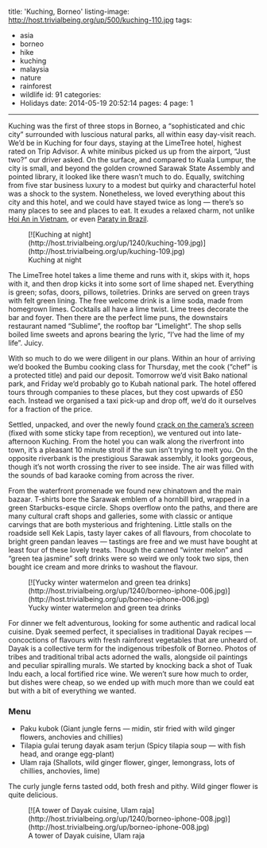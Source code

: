 title: 'Kuching, Borneo'
listing-image: http://host.trivialbeing.org/up/500/kuching-110.jpg
tags:
  - asia
  - borneo
  - hike
  - kuching
  - malaysia
  - nature
  - rainforest
  - wildlife
id: 91
categories:
  - Holidays
date: 2014-05-19 20:52:14
pages: 4
page: 1
---

Kuching was the first of three stops in Borneo, a “sophisticated and chic city” surrounded with luscious natural parks, all within easy day-visit reach. We’d be in Kuching for four days, staying at the LimeTree hotel, highest rated on Trip Advisor. A white minibus picked us up from the airport, “Just two?” our driver asked. On the surface, and compared to Kuala Lumpur, the city is small, and beyond the golden crowned Sarawak State Assembly and pointed library, it looked like there wasn’t much to do. Equally, switching from five star business luxury to a modest but quirky and characterful hotel was a shock to the system. Nonetheless, we loved everything about this city and this hotel, and we could have stayed twice as long — there’s so many places to see and places to eat. It exudes a relaxed charm, not unlike [Hoi An in Vietnam](/2012/12/hoi-an-vietnam/), or even [Paraty in Brazil](/2011/12/paraty-brazil/).

<figure class="generated-figure generated-figure--retina generated-figure--620 generated-figure--landscape">[![Kuching at night](http://host.trivialbeing.org/up/1240/kuching-109.jpg)](http://host.trivialbeing.org/up/kuching-109.jpg)<figcaption class="generated-figure-caption">Kuching at night</figcaption></figure>

The LimeTree hotel takes a lime theme and runs with it, skips with it, hops with it, and then drop kicks it into some sort of lime shaped net. Everything is green; sofas, doors, pillows, toiletries. Drinks are served on green trays with felt green lining. The free welcome drink is a lime soda, made from homegrown limes. Cocktails all have a lime twist. Lime trees decorate the bar and foyer. Then there are the perfect lime puns, the downstairs restaurant named “Sublime”, the rooftop bar “Limelight”. The shop sells boiled lime sweets and aprons bearing the lyric, “I’ve had the lime of my life”. Juicy.

With so much to do we were diligent in our plans. Within an hour of arriving we’d booked the Bumbu cooking class for Thursday, met the cook (“chef” is a protected title) and paid our deposit. Tomorrow we’d visit Bako national park, and Friday we’d probably go to Kubah national park. The hotel offered tours through companies to these places, but they cost upwards of £50 each. Instead we organised a taxi pick-up and drop off, we’d do it ourselves for a fraction of the price.

Settled, unpacked, and over the newly found [crack on the camera’s screen](http://instagram.com/p/lq8qBfNFCw/ "Instagram") (fixed with some sticky tape from reception), we ventured out into late-afternoon Kuching. From the hotel you can walk along the riverfront into town, it’s a pleasant 10 minute stroll if the sun isn’t trying to melt you. On the opposite riverbank is the prestigious Sarawak assembly, it looks gorgeous, though it’s not worth crossing the river to see inside. The air was filled with the sounds of bad karaoke coming from across the river.

From the waterfront promenade we found new chinatown and the main bazaar. T-shirts bore the Sarawak emblem of a hornbill bird, wrapped in a green Starbucks-esque circle. Shops overflow onto the paths, and there are many cultural craft shops and galleries, some with classic or antique carvings that are both mysterious and frightening. Little stalls on the roadside sell Kek Lapis, tasty layer cakes of all flavours, from chocolate to bright green pandan leaves — tastings are free and we must have bought at least four of these lovely treats. Though the canned “winter melon” and “green tea jasmine” soft drinks were so weird we only took two sips, then bought ice cream and more drinks to washout the flavour.

<figure class="generated-figure generated-figure--retina generated-figure--620 generated-figure--square">[![Yucky winter watermelon and green tea drinks](http://host.trivialbeing.org/up/1240/borneo-iphone-006.jpg)](http://host.trivialbeing.org/up/borneo-iphone-006.jpg)<figcaption class="generated-figure-caption">Yucky winter watermelon and green tea drinks</figcaption></figure>

For dinner we felt adventurous, looking for some authentic and radical local cuisine. Dyak seemed perfect, it specialises in traditional Dayak recipes — concoctions of flavours with fresh rainforest vegetables that are unheard of. Dayak is a collective term for the indigenous tribesfolk of Borneo. Photos of tribes and traditional tribal acts adorned the walls, alongside oil paintings and peculiar spiralling murals. We started by knocking back a shot of Tuak Indu each, a local fortified rice wine. We weren’t sure how much to order, but dishes were cheap, so we ended up with much more than we could eat but with a bit of everything we wanted.

<div class="menu">

### Menu

*   Paku kubok (Giant jungle ferns — midin, stir fried with wild ginger flowers, anchovies and chillies)
*   Tilapia gulai terung dayak asam terjun (Spicy tilapia soup — with fish head, and orange egg-plant)
*   Ulam raja (Shallots, wild ginger flower, ginger, lemongrass, lots of chillies, anchovies, lime)
</div>

The curly jungle ferns tasted odd, both fresh and pithy. Wild ginger flower is quite delicious.

<figure class="generated-figure generated-figure--retina generated-figure--620 generated-figure--square">[![A tower of Dayak cuisine, Ulam raja](http://host.trivialbeing.org/up/1240/borneo-iphone-008.jpg)](http://host.trivialbeing.org/up/borneo-iphone-008.jpg)<figcaption class="generated-figure-caption">A tower of Dayak cuisine, Ulam raja</figcaption></figure>
